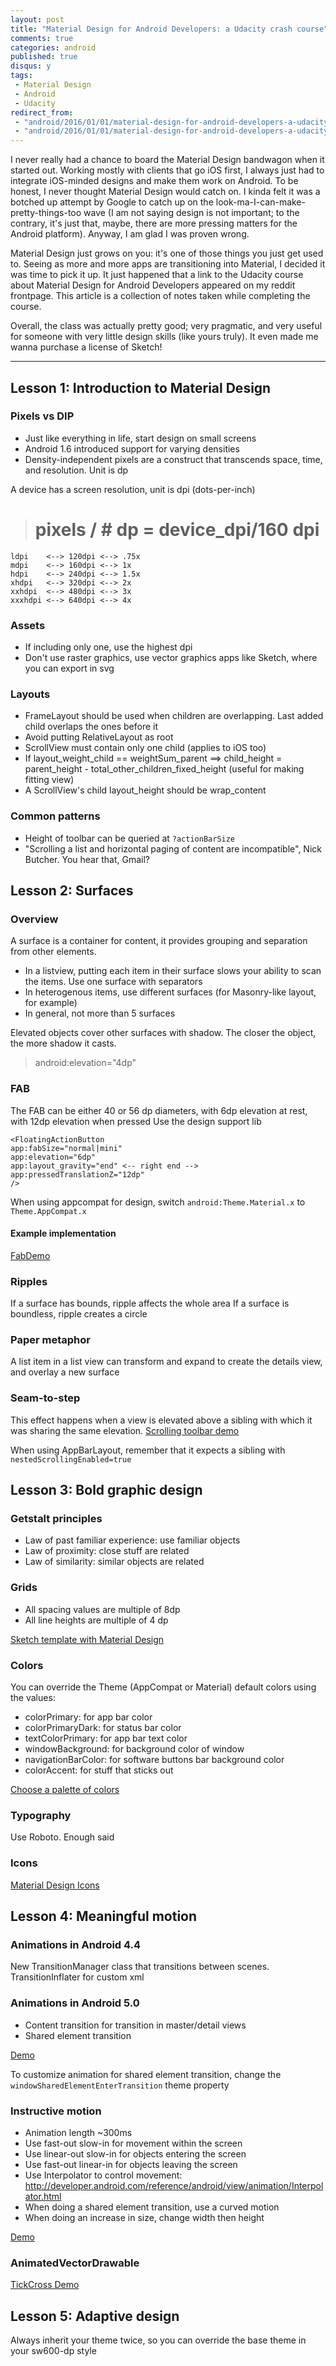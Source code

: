 ```yaml
---
layout: post
title: "Material Design for Android Developers: a Udacity crash course"
comments: true
categories: android
published: true
disqus: y
tags:
 - Material Design
 - Android
 - Udacity
redirect_from: 
 - "android/2016/01/01/material-design-for-android-developers-a-udacity-crash-course/"
 - "android/2016/01/01/material-design-for-android-developers-a-udacity-crash-course"
---
```


I never really had a chance to board the Material Design bandwagon when it started out. Working mostly with clients that go iOS first, I always just had to integrate iOS-minded designs and make them work on Android. To be honest, I never thought Material Design would catch on. I kinda felt it was a botched up attempt by Google to catch up on the look-ma-I-can-make-pretty-things-too wave (I am not saying design is not important; to the contrary, it's just that, maybe, there are more pressing matters for the Android platform). Anyway, I am glad I was proven wrong.

Material Design just grows on you: it's one of those things you just get used to. Seeing as more and more apps are transitioning into Material, I decided it was time to pick it up. It just happened that a link to the Udacity course about Material Design for Android Developers appeared on my reddit frontpage. This article is a collection of notes taken while completing the course.

Overall, the class was actually pretty good; very pragmatic, and very useful for someone with very little design skills (like yours truly). It even made me wanna purchase a license of Sketch!

---

## Lesson 1: Introduction to Material Design

### Pixels vs DIP

- Just like everything in life, start design on small screens
- Android 1.6 introduced support for varying densities
- Density-independent pixels are a construct that transcends space, time, and resolution. Unit is dp

A device has a screen resolution, unit is dpi (dots-per-inch)

>  # pixels / # dp = device_dpi/160 dpi

```
ldpi    <--> 120dpi <--> .75x
mdpi    <--> 160dpi <--> 1x
hdpi    <--> 240dpi <--> 1.5x
xhdpi   <--> 320dpi <--> 2x
xxhdpi  <--> 480dpi <--> 3x
xxxhdpi <--> 640dpi <--> 4x
```

### Assets

- If including only one, use the highest dpi
- Don't use raster graphics, use vector graphics apps like Sketch, where you can export in svg

### Layouts
 
- FrameLayout should be used when children are overlapping. Last added child overlaps the ones before it
- Avoid putting RelativeLayout as root
- ScrollView must contain only one child (applies to iOS too)
- If layout_weight_child == weightSum_parent ==> child_height = parent_height - total_other_children_fixed_height (useful for making fitting view)
- A ScrollView's child layout_height should be wrap_content

### Common patterns

- Height of toolbar can be queried at `?actionBarSize`
- "Scrolling a list and horizontal paging of content are incompatible", Nick Butcher. You hear that, Gmail?

## Lesson 2: Surfaces

### Overview

A surface is a container for content, it provides grouping and separation from other elements.

- In a listview, putting each item in their surface slows your ability to scan the items. Use one surface with separators
- In heterogenous items, use different surfaces (for Masonry-like layout, for example)
- In general, not more than 5 surfaces

Elevated objects cover other surfaces with shadow. The closer the object, the more shadow it casts.

> android:elevation="4dp"

### FAB

The FAB can be either 40 or 56 dp diameters, with 6dp elevation at rest, with 12dp elevation when pressed
Use the design support lib

    <FloatingActionButton
	app:fabSize="normal|mini"
	app:elevation="6dp"
	app:layout_gravity="end" <-- right end -->
	app:pressedTranslationZ="12dp"
	/>

When using appcompat for design, switch `android:Theme.Material.x` to `Theme.AppCompat.x`

#### Example implementation
[FabDemo](https://github.com/udacity/ud862-samples/tree/master/FabDemo)

### Ripples

If a surface has bounds, ripple affects the whole area
If a surface is boundless, ripple creates a circle

### Paper metaphor

A list item in a list view can transform and expand to create the details view, and overlay a new surface

### Seam-to-step

This effect happens when a view is elevated above a sibling with which it was sharing the same elevation.
[Scrolling toolbar demo](https://github.com/udacity/ud862-samples/tree/master/ScrollEventsDemo) 

When using AppBarLayout, remember that it expects a sibling with `nestedScrollingEnabled=true`

## Lesson 3: Bold graphic design

### Getstalt principles

- Law of past familiar experience: use familiar objects
- Law of proximity: close stuff are related
- Law of similarity: similar objects are related

### Grids

- All spacing values are multiple of 8dp
- All line heights are multiple of 4 dp

[Sketch template with Material Design](https://www.google.com/design/spec/resources/sticker-sheets-icons.html#sticker-sheets-icons-product-icons)

### Colors

You can override the Theme (AppCompat or Material) default colors using the values:

- colorPrimary: for app bar color
- colorPrimaryDark: for status bar color
- textColorPrimary: for app bar text color
- windowBackground: for background color of window
- navigationBarColor: for software buttons bar background color
- colorAccent: for stuff that sticks out

[Choose a palette of colors](https://www.google.com/design/spec/style/color.html)

### Typography

Use Roboto. Enough said

### Icons

[Material Design Icons](https://materialdesignicons.com/)

## Lesson 4: Meaningful motion

### Animations in Android 4.4

New TransitionManager class that transitions between scenes. TransitionInflater for custom xml <transitionSet>

### Animations in Android 5.0

- Content transition for transition in master/detail views
- Shared element transition

[Demo](https://github.com/udacity/ud862-samples/tree/master/Unsplash)

To customize animation for shared element transition, change the `windowSharedElementEnterTransition` theme property


### Instructive motion

- Animation length ~300ms
- Use fast-out slow-in for movement within the screen
- Use linear-out slow-in for objects entering the screen
- Use fast-out linear-in for objects leaving the screen
- Use Interpolator to control movement: http://developer.android.com/reference/android/view/animation/Interpolator.html
- When doing a shared element transition, use a curved motion
- When doing an increase in size, change width then height

[Demo](https://github.com/udacity/ud862-samples/tree/master/CoordinatedMotion)

### AnimatedVectorDrawable

[TickCross Demo](https://github.com/udacity/ud862-samples/tree/master/TickCross)


## Lesson 5: Adaptive design

Always inherit your theme twice, so you can override the base theme in your sw600-dp style


